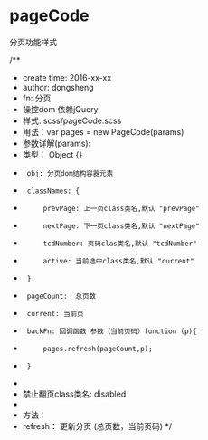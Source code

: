 # pageCode
分页功能样式

/**
 * create time: 2016-xx-xx
 * author: dongsheng
 * fn: 分页
 * 操控dom 依赖jQuery
 * 样式: scss/pageCode.scss
 * 用法：var pages = new PageCode(params)
 * 参数详解(params):
 * 类型： Object {}
 * 		obj: 分页dom结构容器元素
 * 		classNames: {
 * 			prevPage: 上一页class类名,默认 "prevPage"
 * 			nextPage: 下一页class类名,默认 "nextPage"
 * 			tcdNumber: 页码clas类名,默认 "tcdNumber"
 * 			active: 当前选中class类名,默认 "current"
 * 		}
 * 		pageCount:  总页数
 * 		current: 当前页
 * 		backFn: 回调函数 参数（当前页码）function (p){
 *			pages.refresh(pageCount,p);
 *		}
 * 		
 * 禁止翻页class类名: disabled
 *
 * 方法： 
 * 	refresh： 更新分页 (总页数，当前页码)
 */